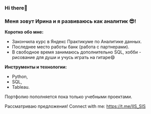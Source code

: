 ### Hi there👋
### Меня зовут Ирина и я развиваюсь как аналитик 😎!

 **Коротко обо мне:**
 * Закончила курс в Яндекс Практикуме по Аналитике данных.
 * Последнее место работы банк (работа с партнерами).
 * В свободное время занимаюсь дополнительно SQL, хобби - рисование для души и учусь играть на гитаре😄

**Инструменты и технологии:**
* Python,
* SQL,
* Tableau.

Портфолио пополняется пока только учебными проектами.

Рассматриваю предложения!
Connect with me: https://t.me/IIS_SIS





<!--
**iis3009/iis3009** is a ✨ _special_ ✨ repository because its `README.md` (this file) appears on your GitHub profile.

Here are some ideas to get you started:

- 🔭 I’m currently working on ...
- 🌱 I’m currently learning ...
- 👯 I’m looking to collaborate on ...
- 🤔 I’m looking for help with ...
- 💬 Ask me about ...
- 📫 How to reach me: ...
- 😄 Pronouns: ...
- ⚡ Fun fact: ...
-->
